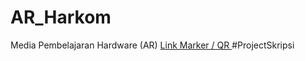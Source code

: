 # AR_Harkom
Media Pembelajaran Hardware (AR) 
[Link Marker / QR ](https://drive.google.com/drive/folders/1LyGWGQ8tLlXgsmaiURHb_2sq53l-Q6Fd?hl=id)
#ProjectSkripsi
